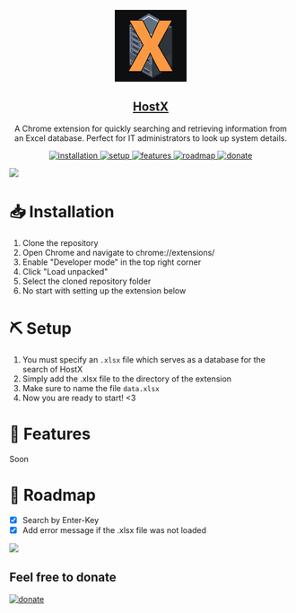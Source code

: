 <p align="center">
  <a href="https://github.com/MariusBillmann/HostX"><img src="icons/HostX_Icon.png" height="128"></a>
  <h2 align="center"><a href="https://github.com/MariusBillmann/HostX">HostX</a></h2>
  <p align="center">A Chrome extension for quickly searching and retrieving information from an Excel database. Perfect for IT administrators to look up system details.<p>
  <p align="center">
    <a href="#installation">
    	<img src="https://img.shields.io/badge/%E2%9C%A8-Installation%20-0a0a0a.svg?style=flat&colorA=0a0a0a" alt="installation" />
    </a>
    <a href="#setup">
    	<img src="https://img.shields.io/badge/%E2%9C%A8-Setup%20-0a0a0a.svg?style=flat&colorA=0a0a0a" alt="setup" />
    </a>
    <a href="#features">
    	<img src="https://img.shields.io/badge/%E2%9C%A8-Features%20-0a0a0a.svg?style=flat&colorA=0a0a0a" alt="features" />
    </a>
    <a href="#roadmap">
    	<img src="https://img.shields.io/badge/%E2%9C%A8-Roadmap%20-0a0a0a.svg?style=flat&colorA=0a0a0a" alt="roadmap" />
    </a>
    <a href="https://github.com/MariusBillmann/MariusBillmann/blob/main/DONATIONS.md">
    	<img src="https://img.shields.io/badge/%E2%9C%A8-Donate%20-0a0a0a.svg?style=flat&colorA=0a0a0a" alt="donate" />
    </a>
  </p>
</p>

![](https://i.imgur.com/waxVImv.png)

# 📥 Installation

1. Clone the repository
2. Open Chrome and navigate to chrome://extensions/
3. Enable "Developer mode" in the top right corner
4. Click "Load unpacked"
5. Select the cloned repository folder
6. No start with setting up the extension below

# ⛏ Setup

1. You must specify an `.xlsx` file which serves as a database for the search of HostX
2. Simply add the .xlsx file to the directory of the extension
3. Make sure to name the file `data.xlsx`
4. Now you are ready to start! <3

# 🌟 Features

Soon

# 🚀 Roadmap

 - [x] Search by Enter-Key
 - [x] Add error message if the .xlsx file was not loaded 

![](https://i.imgur.com/waxVImv.png)

## Feel free to donate

<a href="https://github.com/MariusBillmann/MariusBillmann/blob/main/DONATIONS.md"><img src="https://github.com/MariusBillmann/MariusBillmann/blob/main/images/badge.svg" alt="donate" /></a>
